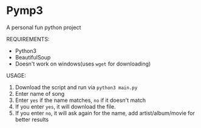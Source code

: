 # Pymp3
A personal fun python project

REQUIREMENTS:
- Python3
- BeautifulSoup
- Doesn't work on windows(uses `wget` for downloading)

USAGE:
1. Download the script and run via `python3 main.py`
2. Enter name of song
3. Enter `yes` if the name matches, `no` if it doesn't match
4. If you enter `yes`, it will download the file.
5. If you enter `no`, it will ask again for the name, add artist/album/movie for better results
